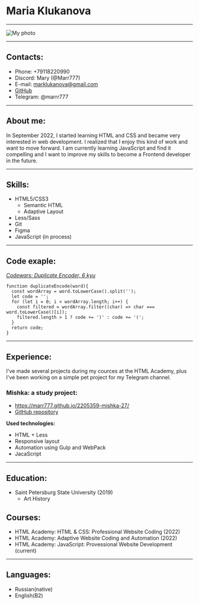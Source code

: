 # Maria Klukanova

***********

![My photo](photo.jpeg "My photo")

***********

## Contacts:
* Phone: +79118220990
* Discord: Mary (@Marr777)
* E-mail: marklukanova@gmail.com
* [GitHub](https://github.com/Marr777)
* Telegram: @marrr777

*********

## About me:

In September 2022, I started learning HTML and CSS and became very interested in web development. I realized that I enjoy this kind of work and want to move forward. I am currently learning JavaScript and find it compelling and I want to improve my skills to become a Frontend developer in the future.

*********

## Skills:

* HTML5/CSS3
    * Semantic HTML
    * Adaptive Layout
* Less/Sass
* Git
* Figma
* JavaScript (in process)

*************

## Code exaple:
_[Codewars: Duplicate Encoder, 6 kyu](https://www.codewars.com/kata/54b42f9314d9229fd6000d9c)_

```
function duplicateEncode(word){
  const wordArray = word.toLowerCase().split('');
  let code = '';
  for (let i = 0; i < wordArray.length; i++) {
    const filtered = wordArray.filter((char) => char === word.toLowerCase()[i]);
    filtered.length > 1 ? code += ')' : code += '(';
  }
  return code;
}
```

*****

## Experience:

I've made several projects during my cources at the HTML Academy, plus I've been working on a simple pet project for my Telegram channel.

### Mishka: a study project:
* https://marr777.github.io/2205359-mishka-27/
* [GitHub repository](https://github.com/Marr777/2205359-mishka-27)

**Used technologies:**
* HTML + Less
* Responsive layout
* Automation using Gulp and WebPack
* JacaScript

******

## Education:
* Saint Petersburg State University (2019)
    * Art History

## Courses:
* HTML Academy: HTML & CSS: Professional Website Coding (2022)
* HTML Academy: Adaptive Website Coding and Automation (2022)
* HTML Academy: JavaScript: Provessional Website Development (current)

******

## Languages:
* Russian(native)
* English(B2)
